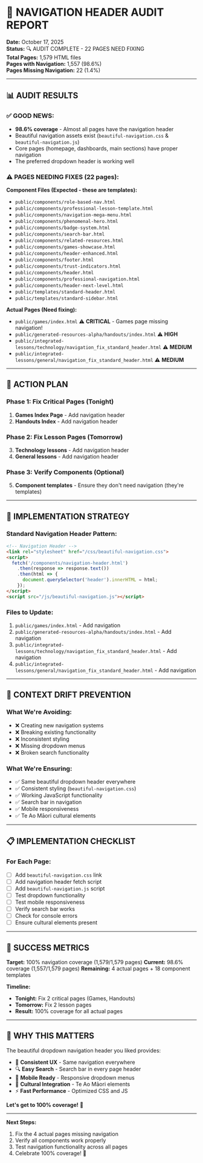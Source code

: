 # 🎯 NAVIGATION HEADER AUDIT REPORT

**Date:** October 17, 2025  
**Status:** 🔍 AUDIT COMPLETE - 22 PAGES NEED FIXING  
**Total Pages:** 1,579 HTML files  
**Pages with Navigation:** 1,557 (98.6%)  
**Pages Missing Navigation:** 22 (1.4%)

---

## 📊 **AUDIT RESULTS**

### ✅ **GOOD NEWS:**
- **98.6% coverage** - Almost all pages have the navigation header
- Beautiful navigation assets exist (`beautiful-navigation.css` & `beautiful-navigation.js`)
- Core pages (homepage, dashboards, main sections) have proper navigation
- The preferred dropdown header is working well

### ⚠️ **PAGES NEEDING FIXES (22 pages):**

**Component Files (Expected - these are templates):**
- `public/components/role-based-nav.html`
- `public/components/professional-lesson-template.html`
- `public/components/navigation-mega-menu.html`
- `public/components/phenomenal-hero.html`
- `public/components/badge-system.html`
- `public/components/search-bar.html`
- `public/components/related-resources.html`
- `public/components/games-showcase.html`
- `public/components/header-enhanced.html`
- `public/components/footer.html`
- `public/components/trust-indicators.html`
- `public/components/header.html`
- `public/components/professional-navigation.html`
- `public/components/header-next-level.html`
- `public/templates/standard-header.html`
- `public/templates/standard-sidebar.html`

**Actual Pages (Need fixing):**
- `public/games/index.html` ⚠️ **CRITICAL** - Games page missing navigation!
- `public/generated-resources-alpha/handouts/index.html` ⚠️ **HIGH**
- `public/integrated-lessons/technology/navigation_fix_standard_header.html` ⚠️ **MEDIUM**
- `public/integrated-lessons/general/navigation_fix_standard_header.html` ⚠️ **MEDIUM**

---

## 🎯 **ACTION PLAN**

### **Phase 1: Fix Critical Pages (Tonight)**
1. **Games Index Page** - Add navigation header
2. **Handouts Index** - Add navigation header

### **Phase 2: Fix Lesson Pages (Tomorrow)**
3. **Technology lessons** - Add navigation header
4. **General lessons** - Add navigation header

### **Phase 3: Verify Components (Optional)**
5. **Component templates** - Ensure they don't need navigation (they're templates)

---

## 🔧 **IMPLEMENTATION STRATEGY**

### **Standard Navigation Header Pattern:**
```html
<!-- Navigation Header -->
<link rel="stylesheet" href="/css/beautiful-navigation.css">
<script>
  fetch('/components/navigation-header.html')
    .then(response => response.text())
    .then(html => {
      document.querySelector('header').innerHTML = html;
    });
</script>
<script src="/js/beautiful-navigation.js"></script>
```

### **Files to Update:**
1. `public/games/index.html` - Add navigation
2. `public/generated-resources-alpha/handouts/index.html` - Add navigation
3. `public/integrated-lessons/technology/navigation_fix_standard_header.html` - Add navigation
4. `public/integrated-lessons/general/navigation_fix_standard_header.html` - Add navigation

---

## 🚨 **CONTEXT DRIFT PREVENTION**

### **What We're Avoiding:**
- ❌ Creating new navigation systems
- ❌ Breaking existing functionality
- ❌ Inconsistent styling
- ❌ Missing dropdown menus
- ❌ Broken search functionality

### **What We're Ensuring:**
- ✅ Same beautiful dropdown header everywhere
- ✅ Consistent styling (`beautiful-navigation.css`)
- ✅ Working JavaScript functionality
- ✅ Search bar in navigation
- ✅ Mobile responsiveness
- ✅ Te Ao Māori cultural elements

---

## 📋 **IMPLEMENTATION CHECKLIST**

### **For Each Page:**
- [ ] Add `beautiful-navigation.css` link
- [ ] Add navigation header fetch script
- [ ] Add `beautiful-navigation.js` script
- [ ] Test dropdown functionality
- [ ] Test mobile responsiveness
- [ ] Verify search bar works
- [ ] Check for console errors
- [ ] Ensure cultural elements present

---

## 🎯 **SUCCESS METRICS**

**Target:** 100% navigation coverage (1,579/1,579 pages)
**Current:** 98.6% coverage (1,557/1,579 pages)
**Remaining:** 4 actual pages + 18 component templates

**Timeline:**
- **Tonight:** Fix 2 critical pages (Games, Handouts)
- **Tomorrow:** Fix 2 lesson pages
- **Result:** 100% coverage for all actual pages

---

## 🎉 **WHY THIS MATTERS**

The beautiful dropdown navigation header you liked provides:
- 🎯 **Consistent UX** - Same navigation everywhere
- 🔍 **Easy Search** - Search bar in every page header
- 📱 **Mobile Ready** - Responsive dropdown menus
- 🌿 **Cultural Integration** - Te Ao Māori elements
- ⚡ **Fast Performance** - Optimized CSS and JS

**Let's get to 100% coverage!** 🚀

---

**Next Steps:**
1. Fix the 4 actual pages missing navigation
2. Verify all components work properly
3. Test navigation functionality across all pages
4. Celebrate 100% coverage! 🎉
